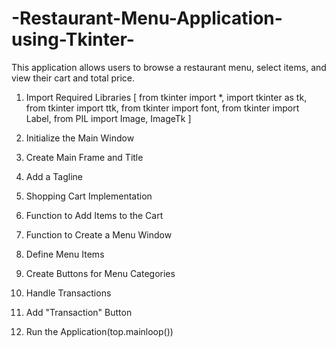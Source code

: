 # -Restaurant-Menu-Application-using-Tkinter-
This application allows users to browse a restaurant menu, select items, and view their cart and total price.

1. Import Required Libraries
[ from tkinter import *,
import tkinter as tk,
from tkinter import ttk,
from tkinter import font,
from tkinter import Label,
from PIL import Image, ImageTk ]

2. Initialize the Main Window
3. Create Main Frame and Title
4. Add a Tagline
5. Shopping Cart Implementation
6. Function to Add Items to the Cart
7. Function to Create a Menu Window
8. Define Menu Items
9.  Create Buttons for Menu Categories
10.  Handle Transactions
11.  Add "Transaction" Button
12.  Run the Application(top.mainloop())

